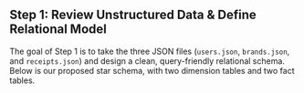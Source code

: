 ## Step 1: Review Unstructured Data & Define Relational Model

The goal of Step 1 is to take the three JSON files (`users.json`, `brands.json`, and `receipts.json`) and design a clean, query-friendly relational schema. Below is our proposed star schema, with two dimension tables and two fact tables.
